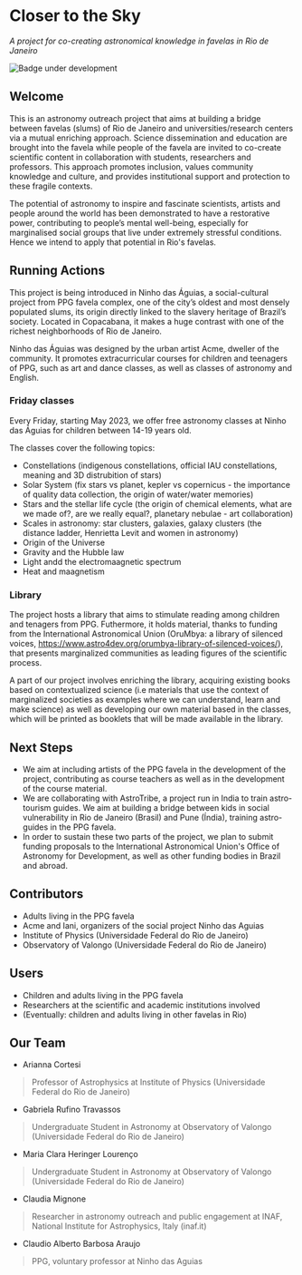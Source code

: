 # Closer to the Sky
*A project for co-creating astronomical knowledge in favelas in Rio de Janeiro*

![Badge under development](http://img.shields.io/static/v1?label=STATUS&message=under%20Development&color=GREEN&style=for-the-badge)


## Welcome
This is an astronomy outreach project that aims at building a bridge between favelas (slums) of Rio de Janeiro and universities/research centers via a mutual enriching approach. Science dissemination and education are brought into the favela while people of the favela are invited to co-create scientific content in collaboration with students, researchers and professors. This approach promotes inclusion, values community knowledge and culture, and provides institutional support and protection to these fragile contexts.

The potential of astronomy to inspire and fascinate scientists, artists and people around the world has been demonstrated to have a restorative power, contributing to people’s mental well-being, especially for marginalised social groups that live under extremely stressful conditions. Hence we intend to apply that potential in Rio's favelas.

## Running Actions
This project is being introduced in Ninho das Águias, a social-cultural project from PPG favela complex, one of the city’s oldest and most densely populated slums, its origin directly linked to the slavery heritage of Brazil’s society. Located in Copacabana, it makes a huge contrast with one of the richest neighborhoods of Rio de Janeiro.

Ninho das Águias was designed by the urban artist Acme, dweller of the community. It promotes extracurricular courses for children and teenagers of PPG, such as art and dance classes, as well as classes of astronomy and English. 

### Friday classes

Every Friday, starting May 2023, we offer free astronomy classes at Ninho das Águias for children between 14-19 years old.

The classes cover the following topics:
* Constellations (indigenous constellations, official IAU constellations, meaning and 3D distrubition of stars)
* Solar System (fix stars vs planet, kepler vs copernicus - the importance of quality data collection, the origin of water/water memories)
* Stars and the stellar life cycle (the origin of chemical elements, what are we made of?, are we really equal?, planetary nebulae - art collaboration)  
* Scales in astronomy: star clusters, galaxies, galaxy clusters (the distance ladder, Henrietta Levit and women in astronomy)
* Origin of the Universe
* Gravity and the Hubble law
* Light andd the electromaagnetic spectrum 
* Heat and maagnetism


### Library
The project hosts a library that aims to stimulate reading among children and tenagers from PPG. Futhermore, it holds material, thanks to funding from the International Astronomical Union (OruMbya: a library of silenced voices, https://www.astro4dev.org/orumbya-library-of-silenced-voices/), that presents marginalized communities as leading figures of the scientific process.

A part of our project involves enriching the library, acquiring existing books based on contextualized science (i.e materials that use the context of marginalized societies as examples where we can understand, learn and make science) as well as developing our own material based in the classes, which will be printed as booklets that will be made available in the library. 


## Next Steps

- We aim at including artists of the PPG favela in the development of the project, contributing as course teachers as well as in the development of the course material. 
- We are collaborating with AstroTribe, a project run in India to train astro-tourism guides. We aim at building a bridge between kids in social vulnerability in Rio de Janeiro (Brasil) and Pune (Índia), training astro-guides in the PPG favela.
- In order to sustain these two parts of the project, we plan to submit funding proposals to the International Astronomical Union's Office of Astronomy for Development, as well as other funding bodies in Brazil and abroad.



## Contributors
- Adults living in the PPG favela
- Acme and Iani, organizers of the social project Ninho das Aguias 
- Institute of Physics (Universidade Federal do Rio de Janeiro)
- Observatory of Valongo (Universidade Federal do Rio de Janeiro)

## Users
- Children and adults living in the PPG favela 
- Researchers at the scientific and academic institutions involved
- (Eventually: children and adults living in other favelas in Rio)

## Our Team
- Arianna Cortesi
> Professor of Astrophysics at Institute of Physics (Universidade Federal do Rio de Janeiro)
- Gabriela Rufino Travassos
> Undergraduate Student in Astronomy at Observatory of Valongo (Universidade Federal do Rio de Janeiro)
- Maria Clara Heringer Lourenço
> Undergraduate Student in Astronomy at Observatory of Valongo (Universidade Federal do Rio de Janeiro) 
- Claudia Mignone
> Researcher in astronomy outreach and public engagement at INAF, National Institute for Astrophysics, Italy (inaf.it)
- Claudio Alberto Barbosa Araujo
> PPG, voluntary professor at Ninho das Aguias

